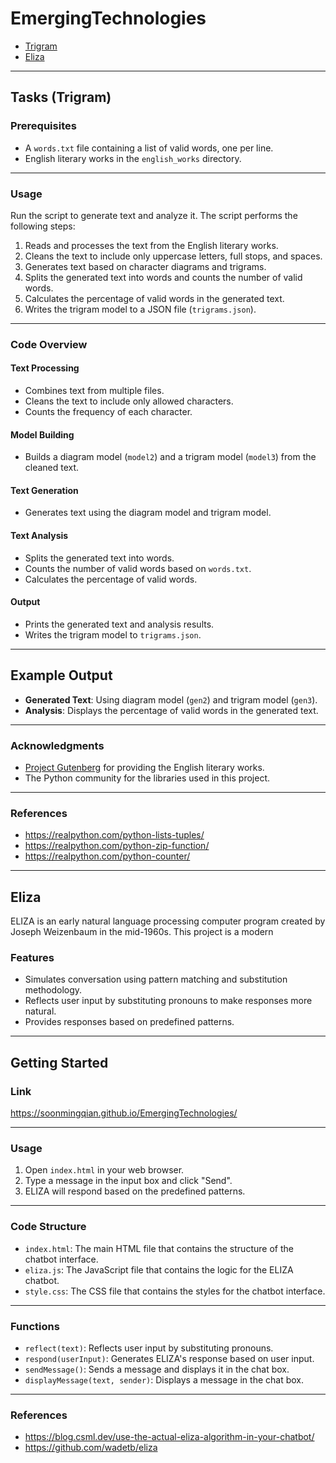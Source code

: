 # EmergingTechnologies
- [Trigram](#tasks-trigram)
- [Eliza](#eliza)

---

## Tasks (Trigram)

### Prerequisites

- A `words.txt` file containing a list of valid words, one per line.
- English literary works in the `english_works` directory.

---

### Usage

Run the script to generate text and analyze it. The script performs the following steps:

1. Reads and processes the text from the English literary works.
2. Cleans the text to include only uppercase letters, full stops, and spaces.
3. Generates text based on character diagrams and trigrams.
4. Splits the generated text into words and counts the number of valid words.
5. Calculates the percentage of valid words in the generated text.
6. Writes the trigram model to a JSON file (`trigrams.json`).

---

### Code Overview

#### Text Processing

- Combines text from multiple files.
- Cleans the text to include only allowed characters.
- Counts the frequency of each character.

#### Model Building

- Builds a diagram model (`model2`) and a trigram model (`model3`) from the cleaned text.

#### Text Generation

- Generates text using the diagram model and trigram model.

#### Text Analysis

- Splits the generated text into words.
- Counts the number of valid words based on `words.txt`.
- Calculates the percentage of valid words.

#### Output

- Prints the generated text and analysis results.
- Writes the trigram model to `trigrams.json`.

---

## Example Output

- **Generated Text**: Using diagram model (`gen2`) and trigram model (`gen3`).
- **Analysis**: Displays the percentage of valid words in the generated text.

---

### Acknowledgments

- [Project Gutenberg](https://www.gutenberg.org) for providing the English literary works.
- The Python community for the libraries used in this project.

--- 

### References
- https://realpython.com/python-lists-tuples/
- https://realpython.com/python-zip-function/
- https://realpython.com/python-counter/

---

## Eliza

ELIZA is an early natural language processing computer program created by Joseph Weizenbaum in the mid-1960s. This project is a modern

### Features

- Simulates conversation using pattern matching and substitution methodology.
- Reflects user input by substituting pronouns to make responses more natural.
- Provides responses based on predefined patterns.

---

## Getting Started

### Link
https://soonmingqian.github.io/EmergingTechnologies/

---

### Usage

1. Open `index.html` in your web browser.
2. Type a message in the input box and click "Send".
3. ELIZA will respond based on the predefined patterns.

---

### Code Structure

- `index.html`: The main HTML file that contains the structure of the chatbot interface.
- `eliza.js`: The JavaScript file that contains the logic for the ELIZA chatbot.
- `style.css`: The CSS file that contains the styles for the chatbot interface.

---

### Functions

- `reflect(text)`: Reflects user input by substituting pronouns.
- `respond(userInput)`: Generates ELIZA's response based on user input.
- `sendMessage()`: Sends a message and displays it in the chat box.
- `displayMessage(text, sender)`: Displays a message in the chat box.

---

### References
- https://blog.csml.dev/use-the-actual-eliza-algorithm-in-your-chatbot/
- https://github.com/wadetb/eliza
